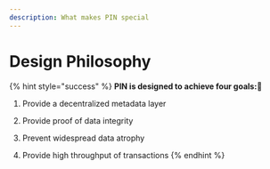 ```yaml
---
description: What makes PIN special
---
```


# Design Philosophy

{% hint style="success" %}
**PIN is designed to achieve four goals:**📌 

1. Provide a decentralized metadata layer

2. Provide proof of data integrity

3. Prevent widespread data atrophy

4. Provide high throughput of transactions 
{% endhint %}

